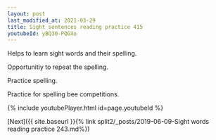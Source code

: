 ```yaml
---
layout: post
last_modified_at: 2021-03-29
title: Sight sentences reading practice 415
youtubeId: yBQ30-PQGXo
---
```

 
 
Helps to learn sight words and their spelling.

Opportunitiy to repeat the spelling. 

Practice spelling. 
 
Practice for spelling bee competitions. 
 
{% include youtubePlayer.html id=page.youtubeId %}
 
 

[Next]({{ site.baseurl }}{% link  split2/_posts/2019-06-09-Sight words reading practice 243.md%})
 
